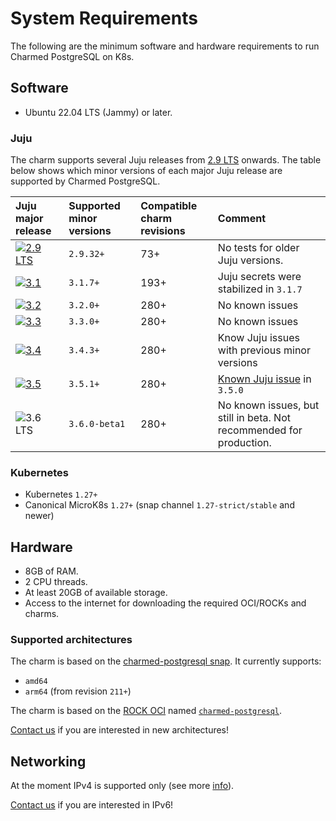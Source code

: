 # System Requirements

The following are the minimum software and hardware requirements to run Charmed PostgreSQL on K8s.

## Software
* Ubuntu 22.04 LTS (Jammy) or later.

### Juju

The charm supports several Juju releases from [2.9 LTS](https://juju.is/docs/juju/roadmap#juju-juju-29) onwards. The table below shows which minor versions of each major Juju release are supported by Charmed PostgreSQL.

| Juju major release | Supported minor versions | Compatible charm revisions |Comment |
|:--------|:-----|:-----|:-----|
| [![2.9 LTS]](https://juju.is/docs/juju/roadmap#juju-juju-29) | `2.9.32+` | 73+ | No tests for older Juju versions. |
| [![3.1]](https://juju.is/docs/juju/roadmap#juju-juju-31) | `3.1.7+` | 193+ | Juju secrets were stabilized in `3.1.7` |
| [![3.2]](https://juju.is/docs/juju/roadmap#juju-juju-32) | `3.2.0+` | 280+ | No known issues |
| [![3.3]](https://juju.is/docs/juju/roadmap#juju-juju-33) | `3.3.0+` | 280+ | No known issues |
| [![3.4]](https://juju.is/docs/juju/roadmap#juju-juju-34) | `3.4.3+` | 280+  | Know Juju issues with previous minor versions |
| [![3.5]](https://juju.is/docs/juju/roadmap#juju-juju-35) | `3.5.1+` | 280+  | [Known Juju issue](https://bugs.launchpad.net/juju/+bug/2066517) in `3.5.0` |
| ![3.6 LTS] | `3.6.0-beta1` | 280+ | No known issues, but still in beta. Not recommended for production. |

### Kubernetes

* Kubernetes `1.27+`
* Canonical MicroK8s `1.27+` (snap channel `1.27-strict/stable` and newer)

## Hardware

- 8GB of RAM.
- 2 CPU threads.
- At least 20GB of available storage.
- Access to the internet for downloading the required OCI/ROCKs and charms.

### Supported architectures
The charm is based on the [charmed-postgresql snap](https://snapcraft.io/charmed-postgresql). It currently supports:
* `amd64`
* `arm64` (from revision `211+`)

The charm is based on the [ROCK OCI](https://github.com/canonical/charmed-postgresql-rock) named [`charmed-postgresql`](https://github.com/canonical/charmed-postgresql-rock/pkgs/container/charmed-postgresql).

[Contact us](/t/11852) if you are interested in new architectures!

## Networking

At the moment IPv4 is supported only (see more [info](https://warthogs.atlassian.net/browse/DPE-4695)).

[Contact us](/t/11852) if you are interested in IPv6!

<!-- BADGES -->

[2.9 LTS]: https://img.shields.io/badge/2.9_LTS-%23E95420?label=Juju
[3.1]: https://img.shields.io/badge/3.1-%23E95420?label=Juju
[3.2]: https://img.shields.io/badge/3.2-%23E95420?label=Juju
[3.3]: https://img.shields.io/badge/3.3-%23E95420?label=Juju
[3.4]: https://img.shields.io/badge/3.4-%23E95420?label=Juju
[3.5]: https://img.shields.io/badge/3.5-%23E95420?label=Juju
[3.6 LTS]: https://img.shields.io/badge/3.6_LTS-%23E95420?label=Juju